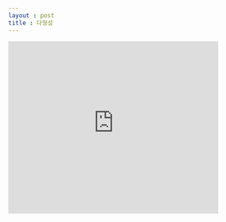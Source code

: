 ```yaml
---
layout : post
title : 다형성
---
```

  <p class="oembeded"><iframe src="http://www.youtube.com/embed/R_PPA9eejDw?wmode=transparent&amp;jqoemcache=eADs0" width="425" height="349" allowfullscreen="true" allowscriptaccess="always" scrolling="no" frameborder="0"></iframe></p>

<footer style="position:fixed; font-size:.8em; text-align:right; bottom:0px; margin-left:-25px; height:20px; width:100%;">generated by <a href="http://pad.haroopress.com" target="_blank">haroopad</a></footer>

